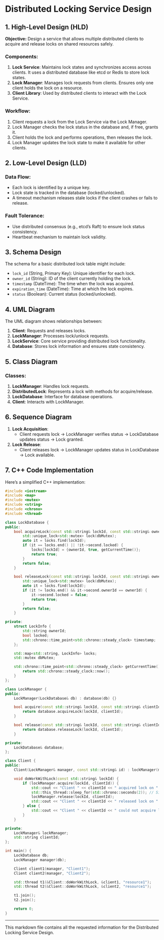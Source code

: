 
# Distributed Locking Service Design

## 1. High-Level Design (HLD)
**Objective:** Design a service that allows multiple distributed clients to acquire and release locks on shared resources safely.

### Components:
1. **Lock Service**: Maintains lock states and synchronizes access across clients. It uses a distributed database like etcd or Redis to store lock states.
2. **Lock Manager**: Manages lock requests from clients. Ensures only one client holds the lock on a resource.
3. **Client Library**: Used by distributed clients to interact with the Lock Service.

### Workflow:
1. Client requests a lock from the Lock Service via the Lock Manager.
2. Lock Manager checks the lock status in the database and, if free, grants it.
3. Client holds the lock and performs operations, then releases the lock.
4. Lock Manager updates the lock state to make it available for other clients.

## 2. Low-Level Design (LLD)
### Data Flow:
- Each lock is identified by a unique key.
- Lock state is tracked in the database (locked/unlocked).
- A timeout mechanism releases stale locks if the client crashes or fails to release.

### Fault Tolerance:
- Use distributed consensus (e.g., etcd’s Raft) to ensure lock status consistency.
- Heartbeat mechanism to maintain lock validity.

## 3. Schema Design
The schema for a basic distributed lock table might include:
- `lock_id` (String, Primary Key): Unique identifier for each lock.
- `owner_id` (String): ID of the client currently holding the lock.
- `timestamp` (DateTime): The time when the lock was acquired.
- `expiration_time` (DateTime): Time at which the lock expires.
- `status` (Boolean): Current status (locked/unlocked).

## 4. UML Diagram
The UML diagram shows relationships between:
1. **Client**: Requests and releases locks.
2. **LockManager**: Processes lock/unlock requests.
3. **LockService**: Core service providing distributed lock functionality.
4. **Database**: Stores lock information and ensures state consistency.

## 5. Class Diagram
### Classes:
1. **LockManager**: Handles lock requests.
2. **DistributedLock**: Represents a lock with methods for acquire/release.
3. **LockDatabase**: Interface for database operations.
4. **Client**: Interacts with LockManager.

## 6. Sequence Diagram
1. **Lock Acquisition**:
   - Client requests lock → LockManager verifies status → LockDatabase updates status → Lock granted.
2. **Lock Release**:
   - Client releases lock → LockManager updates status in LockDatabase → Lock available.

## 7. C++ Code Implementation

Here’s a simplified C++ implementation:

```cpp
#include <iostream>
#include <map>
#include <mutex>
#include <string>
#include <chrono>
#include <thread>

class LockDatabase {
public:
    bool acquireLock(const std::string& lockId, const std::string& ownerId) {
        std::unique_lock<std::mutex> lock(dbMutex);
        auto it = locks.find(lockId);
        if (it == locks.end() || !it->second.locked) {
            locks[lockId] = {ownerId, true, getCurrentTime()};
            return true;
        }
        return false;
    }

    bool releaseLock(const std::string& lockId, const std::string& ownerId) {
        std::unique_lock<std::mutex> lock(dbMutex);
        auto it = locks.find(lockId);
        if (it != locks.end() && it->second.ownerId == ownerId) {
            it->second.locked = false;
            return true;
        }
        return false;
    }

private:
    struct LockInfo {
        std::string ownerId;
        bool locked;
        std::chrono::time_point<std::chrono::steady_clock> timestamp;
    };

    std::map<std::string, LockInfo> locks;
    std::mutex dbMutex;

    std::chrono::time_point<std::chrono::steady_clock> getCurrentTime() {
        return std::chrono::steady_clock::now();
    }
};

class LockManager {
public:
    LockManager(LockDatabase& db) : database(db) {}

    bool acquire(const std::string& lockId, const std::string& clientId) {
        return database.acquireLock(lockId, clientId);
    }

    bool release(const std::string& lockId, const std::string& clientId) {
        return database.releaseLock(lockId, clientId);
    }

private:
    LockDatabase& database;
};

class Client {
public:
    Client(LockManager& manager, const std::string& id) : lockManager(manager), clientId(id) {}

    void doWorkWithLock(const std::string& lockId) {
        if (lockManager.acquire(lockId, clientId)) {
            std::cout << "Client " << clientId << " acquired lock on " << lockId << "\n";
            std::this_thread::sleep_for(std::chrono::seconds(2)); // Simulate work
            lockManager.release(lockId, clientId);
            std::cout << "Client " << clientId << " released lock on " << lockId << "\n";
        } else {
            std::cout << "Client " << clientId << " could not acquire lock on " << lockId << "\n";
        }
    }

private:
    LockManager& lockManager;
    std::string clientId;
};

int main() {
    LockDatabase db;
    LockManager manager(db);

    Client client1(manager, "Client1");
    Client client2(manager, "Client2");

    std::thread t1(&Client::doWorkWithLock, &client1, "resource1");
    std::thread t2(&Client::doWorkWithLock, &client2, "resource1");

    t1.join();
    t2.join();

    return 0;
}
```

---

This markdown file contains all the requested information for the Distributed Locking Service Design.
